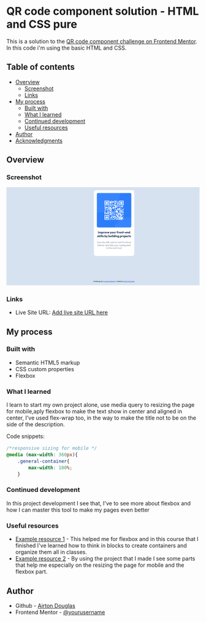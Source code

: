 # QR code component solution - HTML and CSS pure

This is a solution to the [QR code component challenge on Frontend Mentor](https://www.frontendmentor.io/challenges/qr-code-component-iux_sIO_H). In this code i'm using the basic HTML and CSS.

## Table of contents

- [Overview](#overview)
  - [Screenshot](#screenshot)
  - [Links](#links)
- [My process](#my-process)
  - [Built with](#built-with)
  - [What I learned](#what-i-learned)
  - [Continued development](#continued-development)
  - [Useful resources](#useful-resources)
- [Author](#author)
- [Acknowledgments](#acknowledgments)



## Overview

### Screenshot

![](./Screenshot.png)

### Links

- Live Site URL: [Add live site URL here](https://your-live-site-url.com)

## My process

### Built with

- Semantic HTML5 markup
- CSS custom properties
- Flexbox

### What I learned

I learn to start my own project alone, use media query to resizing the page for mobile,aply flexbox to make the text show in center and aligned in center, I've used flex-wrap too, in the way to make the title not to be on the side of the description. 

Code snippets:

```css
/*responsive sizing for mobile */
@media (max-width: 360px){
    .general-container{
        max-width: 100%;
    }
```


### Continued development

In this project development I see that, I've to see more about flexbox and how I can master this tool to make my pages even better


### Useful resources

- [Example resource 1](https://www.youtube.com/watch?v=G3e-cpL7ofc) - This helped me for flexbox and in this course that I finished I've learned how to think in blocks to create containers and organize them all in classes.
- [Example resource 2](https://github.com/AirtonDoug/YouTubeClone) - By using the project that I made I see some parts that help me especially on the resizing the page for mobile and the flexbox part.



## Author

- Github - [Airton Douglas ](https://github.com/AirtonDoug/)
- Frontend Mentor - [@yourusername](https://www.frontendmentor.io/profile/AirtonDoug)


